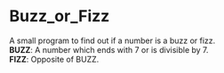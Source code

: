 # Buzz_or_Fizz

A small program to find out if a number is a buzz or fizz.                            
**BUZZ**: A number which ends with 7 or is divisible by 7.                                      
**FIZZ**: Opposite of BUZZ.

